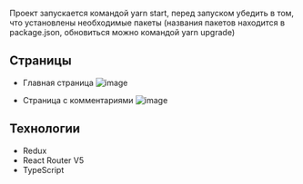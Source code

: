 Проект запускается командой yarn start, перед запуском убедить в том, что установлены необходимые пакеты (названия пакетов находится в package.json, обновиться можно командой yarn upgrade)

## Страницы

- Главная страница ![image](https://user-images.githubusercontent.com/42649735/199016251-23add4e6-7aa6-49e9-9b50-b26f3f3c13f4.png)

- Страница с комментариями ![image](https://user-images.githubusercontent.com/42649735/199089629-12a58840-918e-4063-9e56-ddc15328c024.png)

## Технологии

- Redux
- React Router V5
- TypeScript
